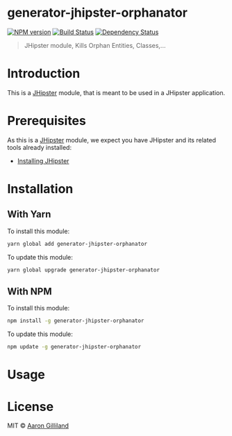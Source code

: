 # generator-jhipster-orphanator
[![NPM version][npm-image]][npm-url] [![Build Status][travis-image]][travis-url] [![Dependency Status][daviddm-image]][daviddm-url]
> JHipster module, Kills Orphan Entities, Classes,...

# Introduction

This is a [JHipster](http://jhipster.github.io/) module, that is meant to be used in a JHipster application.

# Prerequisites

As this is a [JHipster](http://jhipster.github.io/) module, we expect you have JHipster and its related tools already installed:

- [Installing JHipster](https://jhipster.github.io/installation.html)

# Installation

## With Yarn

To install this module:

```bash
yarn global add generator-jhipster-orphanator
```

To update this module:

```bash
yarn global upgrade generator-jhipster-orphanator
```

## With NPM

To install this module:

```bash
npm install -g generator-jhipster-orphanator
```

To update this module:

```bash
npm update -g generator-jhipster-orphanator
```

# Usage

# License

MIT © [Aaron Gilliland](https://github.com/aarongilliland)


[npm-image]: https://img.shields.io/npm/v/generator-jhipster-orphanator.svg
[npm-url]: https://npmjs.org/package/generator-jhipster-orphanator
[travis-image]: https://travis-ci.org/aarongilliland/generator-jhipster-orphanator.svg?branch=master
[travis-url]: https://travis-ci.org/aarongilliland/generator-jhipster-orphanator
[daviddm-image]: https://david-dm.org/aarongilliland/generator-jhipster-orphanator.svg?theme=shields.io
[daviddm-url]: https://david-dm.org/aarongilliland/generator-jhipster-orphanator
